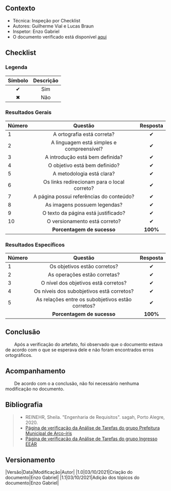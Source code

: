 ## Contexto	
 - Técnica: Inspeção por Checklist
 - Autores: Guilherme Vial e Lucas Braun
 - Inspetor: Enzo Gabriel
 - O documento verificado está disponível [aqui](../../analise-de-requisitos/analise-de-tarefas.md)

## Checklist

### Legenda 

|Símbolo|Descrição|
|:-:|:-:|
|✔|Sim|
|✖|Não|

### Resultados Gerais
|Número|Questão|Resposta|
|:-|:-:|:-:|
|1|A ortografia está correta?|✔|
|2|A linguagem está simples e compreensível?|✔|
|3|A introdução está bem definida?|✔|
|4|O objetivo está bem definido?|✔|
|5|A metodologia está clara?|✔|
|6|Os links redirecionam para o local correto?|✔|
|7|A página possui referências do conteúdo?|✔|
|8|As imagens possuem legendas?|✔|
|9|O texto da página está justificado?|✔|
|10|O versionamento está correto?|✔|
||**Porcentagem de sucesso**|**100%**|

### Resultados Específicos
|Número|Questão|Resposta|
|:-|:-:|:-:|
|1|Os objetivos estão corretos?|✔|
|2|As operações estão corretas?|✔|
|3|O nível dos objetivos estã corretos?|✔|
|4|Os níveis dos subobjetivos estã corretos?|✔|
|5|As relações entre os subobjetivos estão corretos?|✔|
||**Porcentagem de sucesso**|**100%**|

## Conclusão

&emsp;&emsp;Após a verificação do artefato, foi observado que o documento estava de acordo com o que se esperava dele e não foram encontrados erros ortográficos.

## Acompanhamento

&emsp;&emsp;De acordo com o a conclusão, não foi necessário nenhuma modificação no documento.
## Bibliografia

> - REINEHR, Sheila. "Engenharia de Requisitos". sagah, Porto Alegre, 2020.
> - [Página de verificação da Análise de Tarefas do grupo Prefeitura Municipal de Arco-íris](https://interacao-humano-computador.github.io/2020.1-Prefeitura-Municipal-de-Arco-Iris/#/verificacao/tarefas.md)
> - [Página de verificação da Análise de Tarefas do grupo Ingresso EEAR](https://interacao-humano-computador.github.io/2020.2-Ingresso.eear/analise/verificacao/personas/)

## Versionamento
|Versão|Data|Modificação|Autor|
|1.0|03/10/2021|Criação do documento|Enzo Gabriel|
|1.1|03/10/2021|Adição dos tópicos do documento|Enzo Gabriel|
